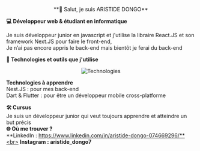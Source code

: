 <p align="center">
**👋 Salut, je suis ARISTIDE DONGO**<br> 
</p>

**💻 Développeur web & étudiant en informatique**<br>

Je suis développeur junior en javascript et j'utilise la libraire React.JS et son framework Next.JS pour faire le front-end,<br>
Je n’ai pas encore appris le back-end mais bientôt je ferai du back-end<br>

**🔧 Technologies et outils que j'utilise**
<p align="center"> <img src="https://skillicons.dev/icons?i=vscode,html,css,tailwindcss,js,react,nextjs,git,github,npm" alt="Technologies" /> </p>

**Technologies à apprendre**<br>
Nest.JS : pour mes back-end<br>
Dart & Flutter : pour être un développeur mobile cross-platforme

**🛠️ Cursus**<br>
Je suis un développeur junior qui veut toujours apprendre et atteindre un but précis<br>
**🌐 Où me trouver ?**<br>
**LinkedIn : https://www.linkedin.com/in/aristide-dongo-074669296/**<br>
**Instagram : aristide_dongo7**

<p></p>
